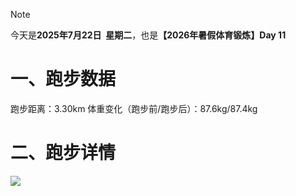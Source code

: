 > [!NOTE]
> 今天是**2025年7月22日&nbsp;&nbsp;星期二**，也是<b>【2026年暑假体育锻炼】Day 11</b>
# 一、跑步数据
跑步距离：3.30km
体重变化（跑步前/跑步后）：87.6kg/87.4kg
# 二、跑步详情
![](https://cdn.yopngs.com/2025/08/22/a650b04c-87bd-4663-87a6-ad8f0381c9f8.png)
<!-- ##{"timestamp":1753113600}## -->